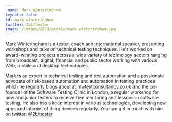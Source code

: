 ```yaml
---
_name: Mark Winteringham
keynote: false
id: mark-winteringham
twitter: 2bittester
image: /images/2019/people/mark-winteringham.jpg
---
```


Mark Winteringham is a tester, coach and international speaker, presenting workshops and talks on technical testing techniques. He's worked on award-winning projects across a wide variety of technology sectors ranging from broadcast, digital, financial and public sector working with various Web, mobile and desktop technologies.

Mark is an expert in technical testing and test automation and a passionate advocate of risk-based automation and automation in testing practices which he regularly blogs about at [mwtestconsultancy.co.uk](https://www.mwtestconsultancy.co.uk/) and the co-founder of the Software Testing Clinic in London, a regular workshop for new and junior testers to receive free mentoring and lessons in software testing. He also has a keen interest in various technologies, developing new apps and Internet of thing devices regularly. You can get in touch with him on twitter: [@2bittester](https://twitter.com/2bittester)